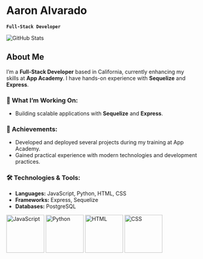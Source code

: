 # Aaron Alvarado

**`Full-Stack Developer`**

![GitHub Stats](https://github-readme-stats.vercel.app/api?username=AaronAlvd&show_icons=true&count_private=true&hide=prs&hide_border=true)

## About Me

I’m a **Full-Stack Developer** based in California, currently enhancing my skills at **App Academy**. I have hands-on experience with **Sequelize** and **Express**.

### 🚀 What I’m Working On:
- Building scalable applications with **Sequelize** and **Express**.

### 🌟 Achievements:
- Developed and deployed several projects during my training at App Academy.
- Gained practical experience with modern technologies and development practices.

### 🛠️ Technologies & Tools:
- **Languages:** JavaScript, Python, HTML, CSS
- **Frameworks:** Express, Sequelize
- **Databases:** PostgreSQL

<div>
  <img src="https://img.shields.io/badge/-JavaScript-F7DF1E?logo=javascript&logoColor=000000" alt="JavaScript" width="100" style="display: inline-block;"/>
  <img src="https://img.shields.io/badge/-Python-3776AB?logo=python&logoColor=ffffff" alt="Python" width="100" style="display: inline-block;"/>
  <img src="https://img.shields.io/badge/-HTML-E34F26?logo=html5&logoColor=ffffff" alt="HTML" width="100" style="display: inline-block;"/>
  <img src="https://img.shields.io/badge/-CSS-1572B6?logo=css3&logoColor=ffffff" alt="CSS" width="100" style="display: inline-block;"/>
</div>


